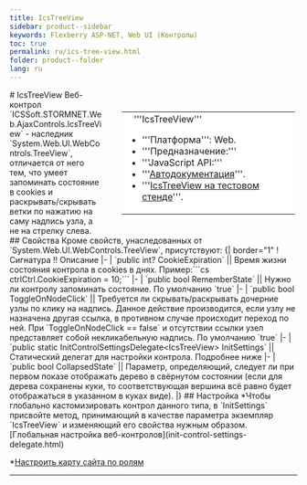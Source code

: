 ```yaml
---
title: IcsTreeView
sidebar: product--sidebar
keywords: Flexberry ASP-NET, Web UI (Контролы)
toc: true
permalink: ru/ics-tree-view.html
folder: product--folder
lang: ru
---
```


<div style="margin:5px; padding-left:28px; float:right; width:60%; outline:1px solid white;">
<br>
<table border="0" width="100%" bgcolor="#6495ED">
<tbody><tr><td bgcolor="#FFFFFF">
&nbsp;&nbsp;&nbsp;'''IcsTreeView'''

* '''Платформа''': Web.
* '''Предназначение:''' 
* '''JavaScript API:''' 
* '''[Автодокументация](http://storm:20013/class_i_c_s_soft_1_1_s_t_o_r_m_n_e_t_1_1_web_1_1_ajax_controls_1_1_ics_tree_view.html)'''.
* '''[IcsTreeView на тестовом стенде](http://ru:6158/forms/Controls/IcsTreeView/)'''.

</td>
</tr></tbody></table></a>
</div>
# IcsTreeView
Веб-контрол `ICSSoft.STORMNET.Web.AjaxControls.IcsTreeView` - наследник `System.Web.UI.WebControls.TreeView`, отличается от него тем, что умеет запоминать состояние в cookies и раскрывать/скрывать ветки по нажатию на саму надпись узла, а не на стрелку слева.
## Свойства
Кроме свойств, унаследованных от `System.Web.UI.WebControls.TreeView`, присутствуют:
{| border="1"
! Сигнатура !! Описание
|-
| `public int? CookieExpiration` || Время жизни состояния контрола в cookies в днях. Пример:```cs
ctrlCtrl.CookieExpiration = 10;```
|-
| `public bool RememberState` || Нужно ли контролу запоминать состояние. По умолчанию `true`
|-
| `public bool ToggleOnNodeClick` || Требуется ли скрывать/раскрывать дочерние узлы по клику на надпись. Данное действие производится, если узлу не назначена другая ссылка, в противном случае происходит переход по ней. При `ToggleOnNodeClick == false` и отсутствии ссылки узел представляет собой некликабельную надпись. По умолчанию `true`
|-
| `public static InitControlSettingsDelegate&#60IcsTreeView&#62 InitSettings` || Статический делегат для настройки контрола. Подробнее ниже
|-
| `public bool CollapsedState` || Параметр, определяющий, следует ли при первом показе отображать дерево в свёрнутом состоянии (если для дерева сохранены куки, то соответствующая вершина всё равно будет отображаться в указанном в куках виде).
|}
## Настройка
*Чтобы глобально кастомизировать контрол данного типа, в `InitSettings` присвойте метод, принимающий в качестве параметра экземпляр `IcsTreeView` и изменяющий его свойства нужным образом. [Глобальная настройка веб-контролов](init-control-settings-delegate.html)

*[Настроить карту сайта по ролям](sitemap-according-roles.html)

----
